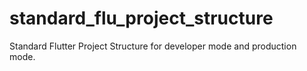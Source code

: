 # standard_flu_project_structure
Standard Flutter Project Structure for developer mode and production mode.
